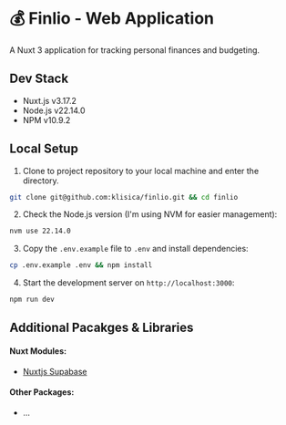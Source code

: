 # 💰 Finlio - Web Application

A Nuxt 3 application for tracking personal finances and budgeting.

## Dev Stack
- Nuxt.js v3.17.2
- Node.js v22.14.0
- NPM v10.9.2

## Local Setup

1. Clone to project repository to your local machine and enter the directory.

``` bash
git clone git@github.com:klisica/finlio.git && cd finlio
```

2. Check the Node.js version (I'm using NVM for easier management):

```bash
nvm use 22.14.0
```

3. Copy the `.env.example` file to `.env` and install dependencies:

```bash
cp .env.example .env && npm install
```

4. Start the development server on `http://localhost:3000`:

```bash
npm run dev
```

## Additional Pacakges & Libraries

#### Nuxt Modules:

- [Nuxtjs Supabase](https://supabase.nuxtjs.org/)

#### Other Packages:

- ...
